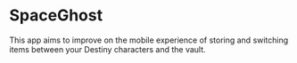 # SpaceGhost

This app aims to improve on the mobile experience of storing and switching items between your Destiny characters and the vault.
